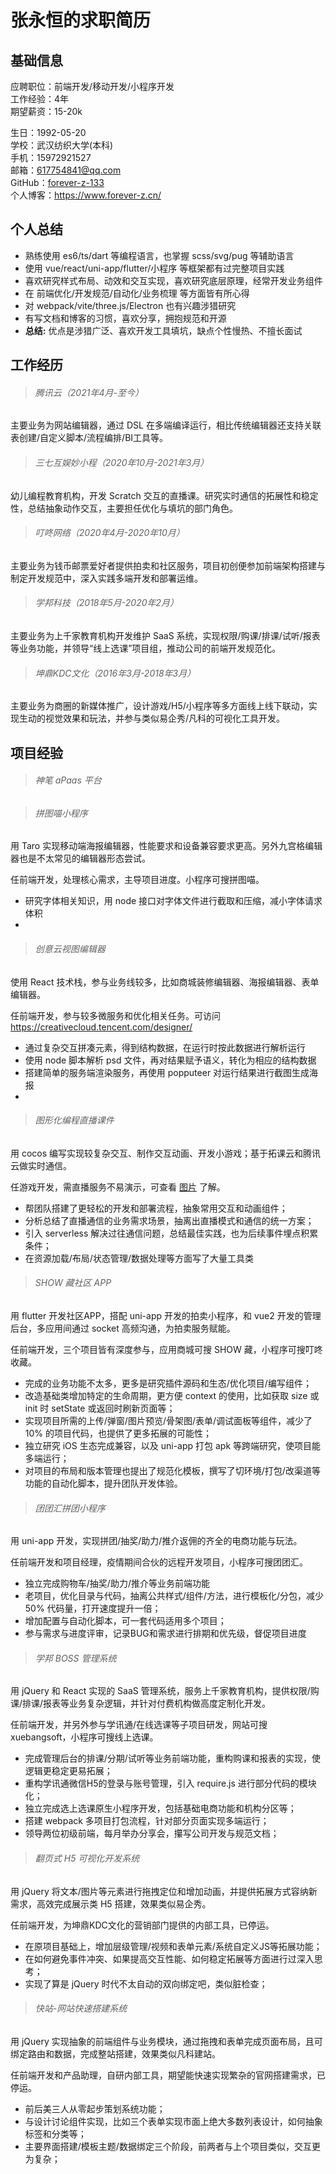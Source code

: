 # 张永恒的求职简历

## 基础信息

应聘职位：前端开发/移动开发/小程序开发<br />
工作经验：4年<br />
期望薪资：15-20k<br />

生日：1992-05-20<br />
学校：武汉纺织大学(本科)<br />
手机：15972921527<br />
邮箱：617754841@qq.com<br />
GitHub：[forever-z-133](https://github.com/forever-z-133)<br />
个人博客：https://www.forever-z.cn/<br />

## 个人总结

* 熟练使用 es6/ts/dart 等编程语言，也掌握 scss/svg/pug 等辅助语言
* 使用 vue/react/uni-app/flutter/小程序 等框架都有过完整项目实践
* 喜欢研究样式布局、动效和交互实现，喜欢研究底层原理，经常开发业务组件
* 在 前端优化/开发规范/自动化/业务梳理 等方面皆有所心得
* 对 webpack/vite/three.js/Electron 也有兴趣涉猎研究
* 有写文档和博客的习惯，喜欢分享，拥抱规范和开源
* **总结:** 优点是涉猎广泛、喜欢开发工具填坑，缺点个性慢热、不擅长面试

## 工作经历

> ###### 腾讯云（2021年4月-至今）

主要业务为网站编辑器，通过 DSL 在多端编译运行，相比传统编辑器还支持关联表创建/自定义脚本/流程编排/BI工具等。

> ###### 三七互娱妙小程（2020年10月-2021年3月）

幼儿编程教育机构，开发 Scratch 交互的直播课。研究实时通信的拓展性和稳定性，总结抽象动作交互，主要担任优化与填坑的部门角色。

> ###### 叮咚网络（2020年4月-2020年10月）

主要业务为钱币邮票爱好者提供拍卖和社区服务，项目初创便参加前端架构搭建与制定开发规范中，深入实践多端开发和部署运维。

> ###### 学邦科技（2018年5月-2020年2月）

主要业务为上千家教育机构开发维护 SaaS 系统，实现权限/购课/排课/试听/报表等业务功能，并领导“线上选课”项目组，推动公司的前端开发规范化。

> ###### 坤鼎KDC文化（2016年3月-2018年3月）

主要业务为商圈的新媒体推广，设计游戏/H5/小程序等多方面线上线下联动，实现生动的视觉效果和玩法，并参与类似易企秀/凡科的可视化工具开发。

## 项目经验

> ###### 神笔 aPaas 平台

> ###### 拼图喵小程序

用 Taro 实现移动端海报编辑器，性能要求和设备兼容要求更高。另外九宫格编辑器也是不太常见的编辑器形态尝试。<br />

任前端开发，处理核心需求，主导项目进度。小程序可搜拼图喵。

* 研究字体相关知识，用 node 接口对字体文件进行截取和压缩，减小字体请求体积
* 

> ###### 创意云视图编辑器

使用 React 技术栈，参与业务线较多，比如商城装修编辑器、海报编辑器、表单编辑器。<br />

任前端开发，参与较多微服务和优化相关任务。可访问 https://creativecloud.tencent.com/designer/

* 通过复杂交互拼凑元素，得到结构数据，在运行时按此数据进行解析运行
* 使用 node 脚本解析 psd 文件，再对结果赋予语义，转化为相应的结构数据
* 搭建简单的服务端渲染服务，再使用 popputeer 对运行结果进行截图生成海报
* 

> ###### 图形化编程直播课件

用 cocos 编写实现较复杂交互、制作交互动画、开发小游戏；基于拓课云和腾讯云做实时通信。

任游戏开发，需直播服务不易演示，可查看 [图片](https://imgtu.com/i/cEzGMq) 了解。

* 帮团队搭建了更轻松的开发和部署流程，抽象常用交互和动画组件；
* 分析总结了直播通信的业务需求场景，抽离出直播模式和通信的统一方案；
* 引入 serverless 解决过往通信问题，总结最佳实践，也为后续事件埋点积累条件；
* 在资源加载/布局/状态管理/数据处理等方面写了大量工具类

> ###### SHOW 藏社区 APP

用 flutter 开发社区APP，搭配 uni-app 开发的拍卖小程序，和 vue2 开发的管理后台，多应用间通过 socket 高频沟通，为拍卖服务赋能。

任前端开发，三个项目皆有深度参与，应用商城可搜 SHOW 藏，小程序可搜叮咚收藏。

* 完成的业务功能不太多，更多是研究插件源码和生态/优化项目/编写组件；
* 改造基础类增加特定的生命周期，更方便 context 的使用，比如获取 size 或 init 时 setState 或返回时刷新页面等；
* 实现项目所需的上传/弹窗/图片预览/骨架图/表单/调试面板等组件，减少了 10% 的项目代码，也提供了更多拓展的可能性；
* 独立研究 iOS 生态完成兼容，以及 uni-app 打包 apk 等跨端研究，使项目能多端运行；
* 对项目的布局和版本管理也提出了规范化模板，撰写了切环境/打包/改渠道等功能的自动化脚本，提升团队开发体验。

> ###### 团团汇拼团小程序

用 uni-app 开发，实现拼团/抽奖/助力/推介返佣的齐全的电商功能与玩法。

任前端开发和项目经理，疫情期间合伙的远程开发项目，小程序可搜团团汇。

* 独立完成购物车/抽奖/助力/推介等业务前端功能
* 老项目，优化目录与代码，抽离公共样式/组件/方法，进行模板化/分包，减少 50% 代码量，打开速度提升一倍；
* 增加配置与自动化脚本，可一套代码适用多个项目；
* 参与需求与进度评审，记录BUG和需求进行排期和优先级，督促项目进度

> ###### 学邦 BOSS 管理系统

用 jQuery 和 React 实现的 SaaS 管理系统，服务上千家教育机构，提供权限/购课/排课/报表等业务复杂逻辑，并针对付费机构做高度定制化开发。

任前端开发，并另外参与学讯通/在线选课等子项目研发，网站可搜 xuebangsoft，小程序可搜线上选课。

* 完成管理后台的排课/分期/试听等业务前端功能，重构购课和报表的实现，使逻辑更稳定更易拓展；
* 重构学讯通微信H5的登录与账号管理，引入 require.js 进行部分代码的模块化；
* 独立完成选上选课原生小程序开发，包括基础电商功能和机构分区等；
* 搭建 webpack 多项目打包流程，针对部分页面实现多端运行；
* 领导两位初级前端，每月举办分享会，攥写公司开发与规范文档；

> ###### 翻页式 H5 可视化开发系统

用 jQuery 将文本/图片等元素进行拖拽定位和增加动画，并提供拓展方式容纳新需求，高效完成展示类 H5 搭建，效果类似易企秀。

任前端开发，为坤鼎KDC文化的营销部门提供的内部工具，已停运。

* 在原项目基础上，增加层级管理/视频和表单元素/系统自定义JS等拓展功能；
* 在如何避免事件冲突、如果提高交互性能、如何稳定拓展等方面进行过深入思考；
* 实现了算是 jQuery 时代不太自动的双向绑定吧，类似脏检查；

> ###### 快站-网站快速搭建系统

用 jQuery 实现抽象的前端组件与业务模块，通过拖拽和表单完成页面布局，且可绑定路由和数据，完成整站搭建，效果类似凡科建站。

任前端开发和产品助理，自研内部工具，期望能快速实现繁杂的官网搭建需求，已停运。

* 前后美三人从零起步策划系统功能；
* 与设计讨论组件实现，比如三个表单实现市面上绝大多数列表设计，如何抽象标签和分类等；
* 主要界面搭建/模板主题/数据绑定三个阶段，前两者与上个项目类似，交互更为复杂；